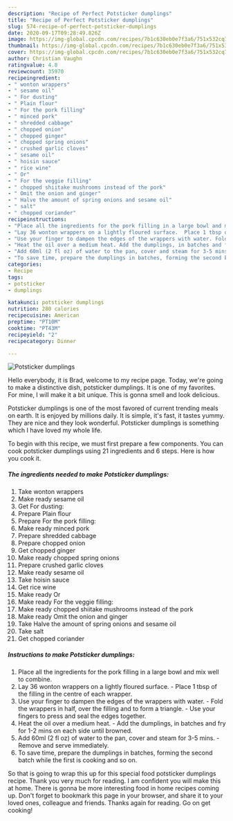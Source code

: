 ```yaml
---
description: "Recipe of Perfect Potsticker dumplings"
title: "Recipe of Perfect Potsticker dumplings"
slug: 574-recipe-of-perfect-potsticker-dumplings
date: 2020-09-17T09:28:49.826Z
image: https://img-global.cpcdn.com/recipes/7b1c630eb0e7f3a6/751x532cq70/potsticker-dumplings-recipe-main-photo.jpg
thumbnail: https://img-global.cpcdn.com/recipes/7b1c630eb0e7f3a6/751x532cq70/potsticker-dumplings-recipe-main-photo.jpg
cover: https://img-global.cpcdn.com/recipes/7b1c630eb0e7f3a6/751x532cq70/potsticker-dumplings-recipe-main-photo.jpg
author: Christian Vaughn
ratingvalue: 4.8
reviewcount: 35970
recipeingredient:
- " wonton wrappers"
- " sesame oil"
- " For dusting"
- " Plain flour"
- " For the pork filling"
- " minced pork"
- " shredded cabbage"
- " chopped onion"
- " chopped ginger"
- " chopped spring onions"
- " crushed garlic cloves"
- " sesame oil"
- " hoisin sauce"
- " rice wine"
- " Or"
- " For the veggie filling"
- " chopped shiitake mushrooms instead of the pork"
- " Omit the onion and ginger"
- " Halve the amount of spring onions and sesame oil"
- " salt"
- " chopped coriander"
recipeinstructions:
- "Place all the ingredients for the pork filling in a large bowl and mix well to combine."
- "Lay 36 wonton wrappers on a lightly floured surface.  Place 1 tbsp of the filling in the centre of each wrapper."
- "Use your finger to dampen the edges of the wrappers with water. Fold the wrappers in half, over the filling and to form a triangle. Use your fingers to press and seal the edges together."
- "Heat the oil over a medium heat. Add the dumplings, in batches and fry for 1-2 mins on each side until browned."
- "Add 60ml (2 fl oz) of water to the pan, cover and steam for 3-5 mins. Remove and serve immediately."
- "To save time, prepare the dumplings in batches, forming the second batch while the first is cooking and so on."
categories:
- Recipe
tags:
- potsticker
- dumplings

katakunci: potsticker dumplings 
nutrition: 280 calories
recipecuisine: American
preptime: "PT10M"
cooktime: "PT43M"
recipeyield: "2"
recipecategory: Dinner

---
```



![Potsticker dumplings](https://img-global.cpcdn.com/recipes/7b1c630eb0e7f3a6/751x532cq70/potsticker-dumplings-recipe-main-photo.jpg)

Hello everybody, it is Brad, welcome to my recipe page. Today, we're going to make a distinctive dish, potsticker dumplings. It is one of my favorites. For mine, I will make it a bit unique. This is gonna smell and look delicious.

Potsticker dumplings is one of the most favored of current trending meals on earth. It is enjoyed by millions daily. It is simple, it's fast, it tastes yummy. They are nice and they look wonderful. Potsticker dumplings is something which I have loved my whole life.




To begin with this recipe, we must first prepare a few components. You can cook potsticker dumplings using 21 ingredients and 6 steps. Here is how you cook it.

<!--inarticleads1-->

##### The ingredients needed to make Potsticker dumplings:

1. Take  wonton wrappers
1. Make ready  sesame oil
1. Get  For dusting:
1. Prepare  Plain flour
1. Prepare  For the pork filling:
1. Make ready  minced pork
1. Prepare  shredded cabbage
1. Prepare  chopped onion
1. Get  chopped ginger
1. Make ready  chopped spring onions
1. Prepare  crushed garlic cloves
1. Make ready  sesame oil
1. Take  hoisin sauce
1. Get  rice wine
1. Make ready  Or
1. Make ready  For the veggie filling:
1. Make ready  chopped shiitake mushrooms instead of the pork
1. Make ready  Omit the onion and ginger
1. Take  Halve the amount of spring onions and sesame oil
1. Take  salt
1. Get  chopped coriander




<!--inarticleads2-->

##### Instructions to make Potsticker dumplings:

1. Place all the ingredients for the pork filling in a large bowl and mix well to combine.
1. Lay 36 wonton wrappers on a lightly floured surface.  - Place 1 tbsp of the filling in the centre of each wrapper.
1. Use your finger to dampen the edges of the wrappers with water. - Fold the wrappers in half, over the filling and to form a triangle. - Use your fingers to press and seal the edges together.
1. Heat the oil over a medium heat. - Add the dumplings, in batches and fry for 1-2 mins on each side until browned.
1. Add 60ml (2 fl oz) of water to the pan, cover and steam for 3-5 mins. - Remove and serve immediately.
1. To save time, prepare the dumplings in batches, forming the second batch while the first is cooking and so on.




So that is going to wrap this up for this special food potsticker dumplings recipe. Thank you very much for reading. I am confident you will make this at home. There is gonna be more interesting food in home recipes coming up. Don't forget to bookmark this page in your browser, and share it to your loved ones, colleague and friends. Thanks again for reading. Go on get cooking!
